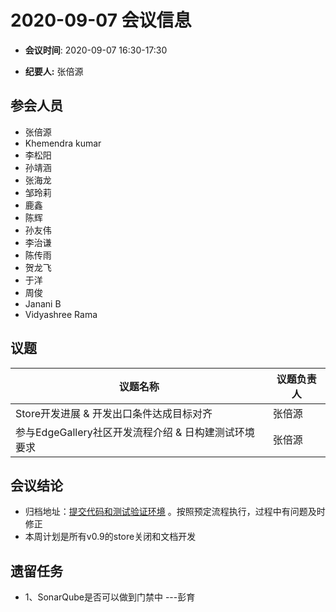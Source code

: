 # 2020-09-07 会议信息  

-  **会议时间**: 2020-09-07  16:30-17:30

-  **纪要人:** 张倍源

## 参会人员
- 张倍源
- Khemendra kumar
- 李松阳
- 孙靖涵
- 张海龙
- 邹玲莉
- 鹿鑫
- 陈辉
- 孙友伟
- 李治谦
- 陈传雨
- 贺龙飞
- 于洋
- 周俊
- Janani B
- Vidyashree Rama


## 议题

议题名称 | 议题负责人
---- | ----
Store开发进展 & 开发出口条件达成目标对齐 | 张倍源
参与EdgeGallery社区开发流程介绍 & 日构建测试环境要求 | 张倍源

## 会议结论
- 归档地址：[提交代码和测试验证环境](https://gitee.com/edgegallery/community/blob/master/AppStore%20and%20Developer%20Joint%20PT/docs/commit%20flow%20and%20daily%20build%20env.md) 。按照预定流程执行，过程中有问题及时修正
- 本周计划是所有v0.9的store关闭和文档开发

## 遗留任务
- 1、SonarQube是否可以做到门禁中  ---彭育
